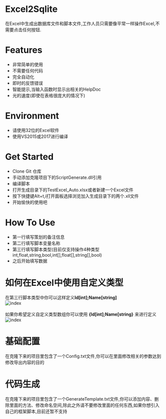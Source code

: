 # Excel2Sqlite

在Excel中生成出数据库文件和脚本文件,工作人员只需要像平常一样操作Excel,不需要点击任何按钮.

Features
===
- 非常简单的使用
- 不需要任何代码
- 完全自动化
- 即时的反馈错误
- 智能提示,当输入函数时显示出相关的HelpDoc
- 光的速度(即使在表格很庞大的情况下)

Environment
===
- 请使用32位的Excel软件
- 使用VS2015或2017进行编译

Get Started
===
- Clone Git 仓库
- 手动添加克隆项目下的ScriptGenerate.dll引用
- 编译脚本
- 打开生成目录下的TestExcel_Auto.xlsx或者新建一个Excel文件
- 按下快捷键Alt+t,i打开面板选择浏览加入生成目录下的两个.xll文件
- 开始愉快的使用吧

How To Use
===
- 第一行填写策划的备注信息
- 第二行填写脚本变量名称
- 第三行填写脚本类型(目前仅支持操作4种类型 int,float,string,bool,int[],float[],string[],bool)
- 之后开始填写数据

如何在Excel中使用自定义类型
===
在第三行脚本类型中你可以这样定义**Id[int];Name[string]**
<br />
![index](https://github.com/pk27602017/Excel2Sqlite/raw/master/Image/自定义类型.png)
<br />
<br />
如果你希望定义自定义类型数组你可以使用 **{Id[int];Name[string}** 来进行定义
<br />
![index](https://github.com/pk27602017/Excel2Sqlite/raw/master/Image/自定义类型数组.png)

基础配置
===
在克隆下来的项目里包含了一个Config.txt文件,你可以在里面修改相关的参数达到修改导出内容的目的

代码生成
===
在克隆下来的项目里包含了一个GenerateTemplate.txt文件,你可以添加内容、删除里面的方法、修改命名空间,除此之外请不要修改里面的任何东西,如果你想引入自己的框架脚本,目前还暂不支持
